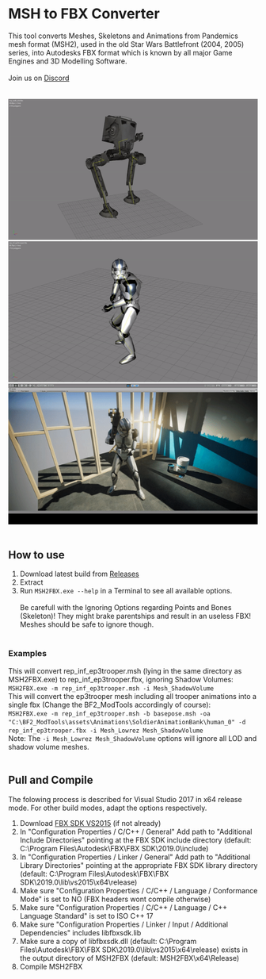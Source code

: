 # MSH to FBX Converter

This tool converts Meshes, Skeletons and Animations from Pandemics mesh format (MSH2), used in the old Star Wars Battlefront (2004, 2005) series, into Autodesks FBX format which is known by all major Game Engines and 3D Modelling Software.<br />
<br />
Join us on [Discord](https://discord.com/invite/nNUapcU)<br />
<br /><br />
![](Images/img1.gif)
![](Images/img2.gif)
![](Images/img3.gif)
<br /><br />

## How to use
1. Download latest build from [Releases](https://github.com/Ben1138/MSH2FBX/releases)
2. Extract
3. Run ```MSH2FBX.exe --help``` in a Terminal to see all available options.
<br /><br />
Be carefull with the Ignoring Options regarding Points and Bones (Skeleton)! They might brake parentships and result in an useless FBX!<br />
Meshes should be safe to ignore though.
<br /><br />

### Examples
This will convert rep_inf_ep3trooper.msh (lying in the same directory as MSH2FBX.exe) to rep_inf_ep3trooper.fbx, ignoring Shadow Volumes:<br />
```MSH2FBX.exe -m rep_inf_ep3trooper.msh -i Mesh_ShadowVolume```
<br />
This will convert the ep3trooper mesh including all trooper animations into a single fbx (Change the BF2_ModTools accordingly of course):<br />
```MSH2FBX.exe -m rep_inf_ep3trooper.msh -b basepose.msh -oa "C:\BF2_ModTools\assets\Animations\SoldierAnimationBank\human_0" -d rep_inf_ep3trooper.fbx -i Mesh_Lowrez Mesh_ShadowVolume```<br />
Note: The ```-i Mesh_Lowrez Mesh_ShadowVolume``` options will ignore all LOD and shadow volume meshes.
<br /><br />

## Pull and Compile
The folowing process is described for Visual Studio 2017 in x64 release mode. For other build modes, adapt the options respectively.
<br />
1. Download [FBX SDK VS2015](https://www.autodesk.com/developer-network/platform-technologies/fbx-sdk-2019-0) (if not already)
2. In "Configuration Properties / C/C++ / General" Add path to "Additional Include Directories" pointing at the FBX SDK include directory (default: C:\Program Files\Autodesk\FBX\FBX SDK\2019.0\include)
3. In "Configuration Properties / Linker / General" Add path to "Additional Library Directories" pointing at the appropriate FBX SDK library directory (default: C:\Program Files\Autodesk\FBX\FBX SDK\2019.0\lib\vs2015\x64\release)
4. Make sure "Configuration Properties / C/C++ / Language / Conformance Mode" is set to NO (FBX headers wont compile otherwise)
5. Make sure "Configuration Properties / C/C++ / Language / C++ Language Standard" is set to ISO C++ 17
6. Make sure "Configuration Properties / Linker / Input / Additional Dependencies" includes libfbxsdk.lib
7. Make sure a copy of libfbxsdk.dll (default: C:\Program Files\Autodesk\FBX\FBX SDK\2019.0\lib\vs2015\x64\release) exists in the output directory of MSH2FBX (default: MSH2FBX\x64\Release)
8. Compile MSH2FBX
